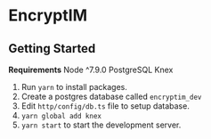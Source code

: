 # EncryptIM

## Getting Started

**Requirements**
Node ^7.9.0
PostgreSQL
Knex

1. Run `yarn` to install packages.
2. Create a postgres database called `encryptim_dev`
3. Edit `http/config/db.ts` file to setup database.
4. `yarn global add knex`
5. `yarn start` to start the development server.

